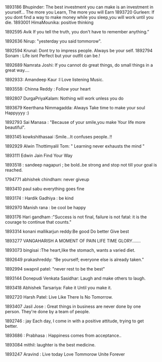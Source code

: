 1893186 Bhupinder: The best investment you can make is an investment in yourself... The more you Learn, The more you will Earn
1893720 Gurleen: If you dont find a way to make money while you sleep,you will work until you die.
1893001 HimaMounika: positive thinking


1892595 Avik If you tell the truth, you don't have to remember anything.”

1892636 Nirup: "yesterday you said tommorow".

1892594 Krunal: Dont try to impress people. Always be your self.
1892794 Sonam : Life isnt Perfect but your outfit can be.!

1892689 Namrata Joshi: If you cannot do great things, do small things in a great way....

1892933: Amandeep Kaur :I Love listening Music.

1893558: Chinna Reddy : Follow your heart

1892807 DurgaPriyaKalam: Nothing will work unless you do

1893679 Keerthana Nimmagadda: Always Take time to make your soul Happyyyy :)

1892793  Sai Manasa : "Because of your smile,you make Your life more beautiful".

1893145 kowkshithasaai :Smile…It confuses people..!!

1892929 Alwin Thottimyalil Tom: " Learning never exhausts the mind "

1893111 Edwin Jain Find Your Way

1893518 : sandeep nagapuri ; be bold..be strong and stop not till your goal is reached.

1794771 abhishek chindham: never giveup

1893410 paul sabu everything goes fine

1893174 : Hardik Gadhiya : be kind

1892970 Manish rana : be cool be happy

1893176 Hari gandham :"Success is not final, failure is not fatal: it is the courage to continue that counts." 

1893314 konani mallikarjun reddy:Be good Do better Give best 

1893277 VANGAHARISH A MOMENT OF PAIN LIFE TIME GLORY.......

1893073 bingisai :The heart,like the stomach, wants a varied diet.

1892649 prakashreddy: “Be yourself; everyone else is already taken.” 

1892994 swapnil patel:  "never rest to be the best"

1893144 Donepudi Venkata Sasidhar: Laugh and make others to laugh.

1893418 Abhishek Tarsariya: Fake it Until you make it.

1892720 Harsh Patel: Live Like There Is No Tomorrow.

1893407 Jasil Jose : Great things in business are never done by one person. They're done by a team of people.

1892746 : jay Each day, I come in with a positive attitude, trying to get better.

1893686 : Prabhasa : Happiness comes from acceptance.. 

1893084  mithil: laughter is the best medicine.

1893247 Aravind : Live today Love Tommorow Unite Forever
